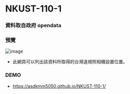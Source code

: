 # NKUST-110-1
### 資料取自政府 opendata

### 預覽
![image](https://user-images.githubusercontent.com/52891597/146158445-c86ce7c4-55e4-4fe1-b611-c46309c324fe.png)

- 此網頁可以列出該資料所取得的台灣違規照相機設置位置。
### DEMO
- https://asdkmm5050.github.io/NKUST-110-1/


